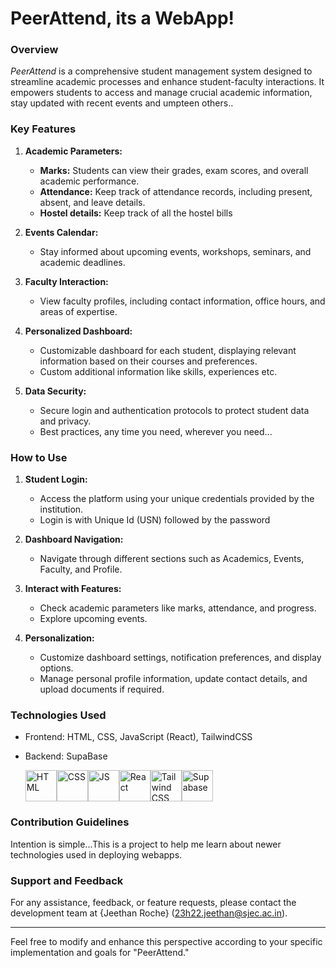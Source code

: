 # PeerAttend, its a WebApp!

### Overview

<i> PeerAttend </i> is a comprehensive student management system designed to streamline academic processes and enhance student-faculty interactions. It empowers students to access and manage crucial academic information, stay updated with recent events and umpteen others..

### Key Features

1. **Academic Parameters:**  
   - **Marks:** Students can view their grades, exam scores, and overall academic performance.
   - **Attendance:** Keep track of attendance records, including present, absent, and leave details.
   - **Hostel details:** Keep track of all the hostel bills
  
2. **Events Calendar:**  
   - Stay informed about upcoming events, workshops, seminars, and academic deadlines.

3. **Faculty Interaction:**  
   - View faculty profiles, including contact information, office hours, and areas of expertise.

4. **Personalized Dashboard:**  
   - Customizable dashboard for each student, displaying relevant information based on their courses and preferences.
   - Custom additional information like skills, experiences etc.

5. **Data Security:**  
   - Secure login and authentication protocols to protect student data and privacy.
   - Best practices, any time you need, wherever you need...

### How to Use

1. **Student Login:**  
   - Access the platform using your unique credentials provided by the institution.
   - Login is with Unique Id (USN) followed by the password

2. **Dashboard Navigation:**  
   - Navigate through different sections such as Academics, Events, Faculty, and Profile.

3. **Interact with Features:**  
   - Check academic parameters like marks, attendance, and progress.
   - Explore upcoming events.

4. **Personalization:**  
   - Customize dashboard settings, notification preferences, and display options.
   - Manage personal profile information, update contact details, and upload documents if required.

### Technologies Used

- Frontend: HTML, CSS, JavaScript (React), TailwindCSS
- Backend: SupaBase

  <div style="display: flex; justify-content: space-between: 200%; width: 100%;">
  <img src="https://uxwing.com/wp-content/themes/uxwing/download/brands-and-social-media/html-icon.png" alt="HTML" width="50" height="50" class="icon_shift">
  <img src="https://uxwing.com/wp-content/themes/uxwing/download/brands-and-social-media/css-icon.png" alt="CSS" width="50" height="50" class="icon_shift">
  <img src="https://uxwing.com/wp-content/themes/uxwing/download/brands-and-social-media/javascript-programming-language-icon.png" alt="JS" width="50" height="50" class="icon_shift">
  <img src="https://uxwing.com/wp-content/themes/uxwing/download/brands-and-social-media/react-js-icon.png" alt="React" width="50" height="50" class="icon_shift">
  <img src="https://avatars.githubusercontent.com/u/30317862?s=200&v=4" alt="Tailwind CSS" width="50" height="50" class="icon_shift">
  <img src="https://yt3.googleusercontent.com/NuBWxGpdF0YzNSr7x_Tc8EEFXbQoHc0Xf9rU_ehxFPRikw8YPN886HltWeMDihKU8v5SeKFI3B4=s176-c-k-c0x00ffffff-no-rj" alt="Supabase" width="50" height="50" class="icon_shift">
</div>


### Contribution Guidelines
Intention is simple...This is a project to help me learn about newer technologies used in deploying webapps.

### Support and Feedback

For any assistance, feedback, or feature requests, please contact the development team at {Jeethan Roche} (23h22.jeethan@sjec.ac.in).

---
Feel free to modify and enhance this perspective according to your specific implementation and goals for "PeerAttend."
